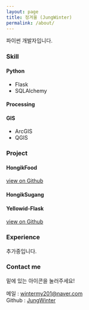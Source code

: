 ```yaml
---
layout: page
title: 정겨울 (JungWinter)
permalink: /about/
---
```


파이썬 개발자입니다.

### Skill
#### Python
- Flask
- SQLAlchemy

#### Processing

#### GIS
- ArcGIS
- QGIS

### Project
#### HongikFood
[view on Github](https://github.com/JungWinter/HongikFood)

#### HongikSugang

#### Yellowid-Flask
[view on Github](https://github.com/JungWinter/yellowid-flask)

### Experience
추가중입니다.

### Contact me
밑에 있는 아이콘을 눌러주세요!

메일 : [wintermy201@naver.com](mailto:wintermy201@naver.com)  
Github : [JungWinter](https://github.com/Jungwinter)
